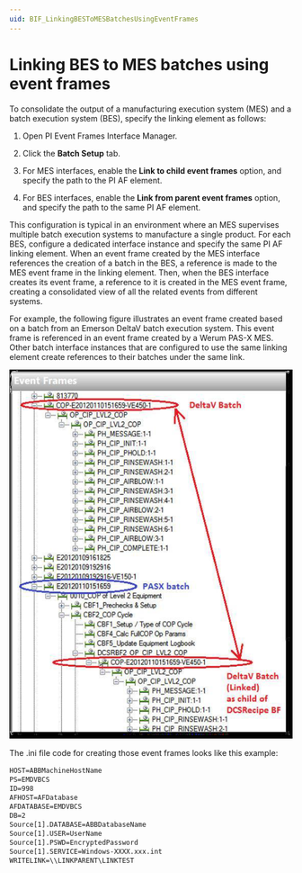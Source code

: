 ```yaml
---
uid: BIF_LinkingBESToMESBatchesUsingEventFrames
---
```


# Linking BES to MES batches using event frames

<!-- Static topic. No modifications usually required -->

To consolidate the output of a manufacturing execution system (MES) and a batch execution system (BES), specify the linking element as follows:

1. Open PI Event Frames Interface Manager.

2. Click the **Batch Setup** tab.

3. For MES interfaces, enable the **Link to child event frames** option, and specify the path to the PI AF element.

4. For BES interfaces, enable the **Link from parent event frames** option, and specify the path to the same PI AF element.

This configuration is typical in an environment where an MES supervises multiple batch execution systems to manufacture a single product. For each BES, configure a dedicated interface instance and specify the same PI AF linking element. When an event frame created by the MES interface references the creation of a batch in the BES, a reference is made to the MES event frame in the linking element. Then, when the BES interface creates its event frame, a reference to it is created in the MES event frame, creating a consolidated view of all the related events from different systems.

For example, the following figure illustrates an event frame created based on a batch from an Emerson DeltaV batch execution system. This event frame is referenced in an event frame created by a Werum PAS-X MES. Other batch interface instances that are configured to use the same linking element create references to their batches under the same link.

![how interfaces process batch event data](../../images/how-interfaces-process-batch-event-data.png)

The .ini file code for creating those event frames looks like this example:

```text
HOST=ABBMachineHostName
PS=EMDVBCS
ID=998
AFHOST=AFDatabase
AFDATABASE=EMDVBCS
DB=2
Source[1].DATABASE=ABBDatabaseName
Source[1].USER=UserName
Source[1].PSWD=EncryptedPassword
Source[1].SERVICE=Windows-XXXX.xxx.int
WRITELINK=\\LINKPARENT\LINKTEST
```

